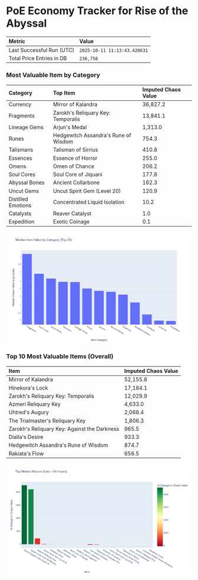 # PoE Economy Tracker for Rise of the Abyssal

<!-- START_MAINTENANCE -->
| Metric | Value |
|:---|:---|
| Last Successful Run (UTC) | `2025-10-11 11:13:43.420631` |
| Total Price Entries in DB | `236,758` |

<!-- END_MAINTENANCE -->

<!-- START_DATAFRAME_DEBUG -->
<!-- END_DATAFRAME_DEBUG -->

<!-- START_CATEGORY_ANALYSIS -->
### Most Valuable Item by Category
| Category | Top Item | Imputed Chaos Value |
| :--- | :--- | :--- |
| Currency | Mirror of Kalandra | 36,827.2 |
| Fragments | Zarokh's Reliquary Key: Temporalis | 13,841.1 |
| Lineage Gems | Arjun's Medal | 1,313.0 |
| Runes | Hedgewitch Assandra's Rune of Wisdom | 754.3 |
| Talismans | Talisman of Sirrius | 410.8 |
| Essences | Essence of Horror | 255.0 |
| Omens | Omen of Chance | 206.2 |
| Soul Cores | Soul Core of Jiquani | 177.8 |
| Abyssal Bones | Ancient Collarbone | 162.3 |
| Uncut Gems | Uncut Spirit Gem (Level 20) | 120.9 |
| Distilled Emotions | Concentrated Liquid Isolation | 10.2 |
| Catalysts | Reaver Catalyst | 1.0 |
| Expedition | Exotic Coinage | 0.1 |


![Category Analysis Chart](charts/category_analysis.png)
<!-- END_ANALYSIS -->

<!-- START_ANALYSIS -->
### Top 10 Most Valuable Items (Overall)
| Item | Imputed Chaos Value |
| :--- | :--- |
| Mirror of Kalandra | 52,155.8 |
| Hinekora's Lock | 17,184.1 |
| Zarokh's Reliquary Key: Temporalis | 12,029.9 |
| Azmeri Reliquary Key | 4,633.0 |
| Uhtred's Augury | 2,068.4 |
| The Trialmaster's Reliquary Key | 1,806.3 |
| Zarokh's Reliquary Key: Against the Darkness | 965.5 |
| Dialla's Desire | 933.3 |
| Hedgewitch Assandra's Rune of Wisdom | 874.7 |
| Rakiata's Flow | 656.5 |


![Market Movers Chart](charts/market_movers.png)
<!-- END_ANALYSIS -->
